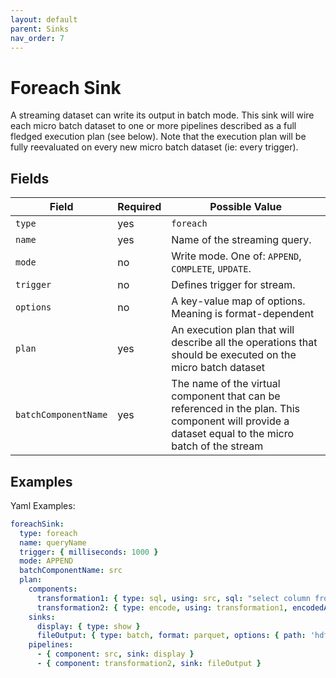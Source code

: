 ```yaml
---
layout: default
parent: Sinks
nav_order: 7
---
```


# Foreach Sink

A streaming dataset can write its output in batch mode.
This sink will wire each micro batch dataset to one or more pipelines described as a full fledged execution plan (see below).
Note that the execution plan will be fully reevaluated on every new micro batch dataset (ie: every trigger).

## Fields

| Field | Required | Possible Value |
| ----- | -------- | -------------- |
| `type` | yes | `foreach` |
| `name` | yes | Name of the streaming query. |
| `mode` | no | Write mode. One of: `APPEND`, `COMPLETE`, `UPDATE`. |
| `trigger` | no | Defines trigger for stream. |
| `options` | no | A key-value map of options. Meaning is format-dependent |
| `plan` | yes | An execution plan that will describe all the operations that should be executed on the micro batch dataset  |
| `batchComponentName` | yes | The name of the virtual component that can be referenced in the plan. This component will provide a dataset equal to the micro batch of the stream |

## Examples

Yaml Examples:
```yaml
foreachSink:
  type: foreach
  name: queryName
  trigger: { milliseconds: 1000 }
  mode: APPEND
  batchComponentName: src
  plan:
    components:
      transformation1: { type: sql, using: src, sql: "select column from src" }
      transformation2: { type: encode, using: transformation1, encodedAs: { type: INT } }
    sinks:
      display: { type: show }
      fileOutput: { type: batch, format: parquet, options: { path: 'hdfs://...' }, mode: OVERWRITE }
    pipelines:
      - { component: src, sink: display }
      - { component: transformation2, sink: fileOutput }
```